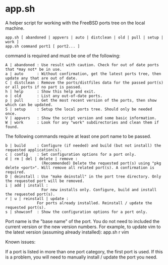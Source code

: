 # app.sh

A helper script for working with the FreeBSD ports tree on the local machine.

	app.sh [ abandoned | appvers | auto | distclean | old | pull | setup | work ]
	app.sh command port1 [ port2... ]

command is required and must be one of the following:

    A | abandoned : Use result with caution. Check for out of date ports that *may not* be in use.
    a | auto      : Without confirmation, get the latest ports tree, then update any that are out of date.
    C | distclean : Remove the ports/distfiles data for the passed port(s) or all ports if no part is passed.
    h | help      : Show this help and exit.
    o | old       : List any out-of-date ports.
    p | pull      : Get the most recent version of the ports, then show which can be updated.
    S | setup     : Setup the local ports tree. Should only be needed once.
    V | appvers   : Show the script version and some basic information.
    W | work      : Look for any "work" subdirectories and clean them if found.

The following commands require at least one port name to be passed.

    b | build     : Configure (if needed) and build (but not install) the requested application(s).
    c | config    : Set configuration options for a port only.
    d | rm | del | delete | remove :
                    (Recommended) Delete the requested port(s) using "pkg delete <port>". Will remove all related port(s). A confirmation is required.
    D | deinstall : Use "make deinstall" in the port tree directory. Only the requested port will be removed.
    i | add | install :
                    For new installs only. Configure, build and install the requested port(s).
    r | u | reinstall | update :
                  For ports already installed. Reinstall / update the requested port(s).
    s | showconf  : Show the configuration options for a port only.

Port name is the "base name" of the port. You do not need to included the current version or the new version numbers. For example, to update vim to the latest version (assuming already installed):
    app.sh r vim

Known issues:

If a port is listed in more than one port category, the first port is used. If this is a problem, you will need to manually install / update the port you need.


